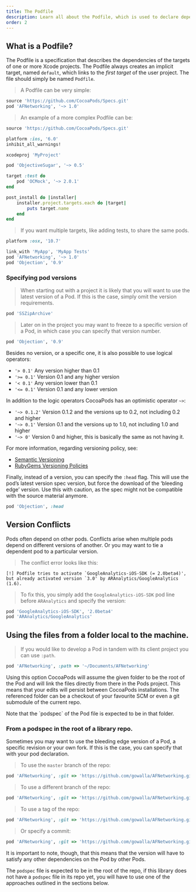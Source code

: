 ```yaml
---
title: The Podfile
description: Learn all about the Podfile, which is used to declare dependencies for your project.
order: 2
---
```


## What is a Podfile?

 The Podfile is a specification that describes the dependencies of the
 targets of one or more Xcode projects. The Podfile always creates an
 implicit target, named `default`, which links to the _first target_ of the
 user project. The file should simply be named `Podfile`. 

> A Podfile can be very simple:

```ruby
source 'https://github.com/CocoaPods/Specs.git'
pod 'AFNetworking', '~> 1.0'
```

> An example of a more complex Podfile can be:

```ruby
source 'https://github.com/CocoaPods/Specs.git'

platform :ios, '6.0'
inhibit_all_warnings!

xcodeproj 'MyProject'

pod 'ObjectiveSugar', '~> 0.5'

target :test do
    pod 'OCMock', '~> 2.0.1'
end

post_install do |installer|
    installer.project.targets.each do |target|
        puts target.name
    end
end
 ```

> If you want multiple targets, like adding tests, to share the same pods.

```ruby
platform :osx, '10.7'

link_with 'MyApp', 'MyApp Tests'
pod 'AFNetworking', '~> 1.0'
pod 'Objection', '0.9'
```

### Specifying pod versions

> When starting out with a project it is likely that you will want to use the latest version of a Pod. If this is the case, simply omit the version requirements.

```ruby
pod 'SSZipArchive'
```

> Later on in the project you may want to freeze to a specific version of a Pod, in which case you can specify that version number.

```ruby
pod 'Objection', '0.9'
```

Besides no version, or a specific one, it is also possible to use logical operators:

* `'> 0.1'`    Any version higher than 0.1
* `'>= 0.1'`   Version 0.1 and any higher version
* `'< 0.1'`    Any version lower than 0.1
* `'<= 0.1'`   Version 0.1 and any lower version

In addition to the logic operators CocoaPods has an optimistic operator `~>`:

* `'~> 0.1.2'` Version 0.1.2 and the versions up to 0.2, not including 0.2 and higher
* `'~> 0.1'` Version 0.1 and the versions up to 1.0, not including 1.0 and higher
* `'~> 0'` Version 0 and higher, this is basically the same as not having it.

For more information, regarding versioning policy, see:

* [Semantic Versioning](http://semver.org)
* [RubyGems Versioning Policies](http://guides.rubygems.org/patterns/#semantic-versioning)

Finally, instead of a version, you can specify the `:head` flag. This
will use the pod’s latest version spec version, but force the download
of the ‘bleeding edge’ version. Use this with caution, as the spec
might not be compatible with the source material anymore.

```ruby
pod 'Objection', :head
```

## Version Conflicts

Pods often depend on other pods. Conflicts arise when multiple pods depend on different versions of another. Or you may want to tie a dependent pod to a particular version.

> The conflict error looks like this:

```shell
[!] Podfile tries to activate `GoogleAnalytics-iOS-SDK (= 2.0beta4)', but already activated version `3.0' by ARAnalytics/GoogleAnalytics (1.6).
```

> To fix this, you simply add the `GoogleAnalytics-iOS-SDK` pod line before `ARAnalytics` and specify the version:

```ruby
pod 'GoogleAnalytics-iOS-SDK', '2.0beta4'
pod 'ARAnalytics/GoogleAnalytics'
```

## Using the files from a folder local to the machine.

> If you would like to develop a Pod in tandem with its client
project you can use `:path`.

```ruby
pod 'AFNetworking', :path => '~/Documents/AFNetworking'
```

Using this option CocoaPods will assume the given folder to be the
root of the Pod and will link the files directly from there in the
Pods project. This means that your edits will persist between CocoaPods
installations. The referenced folder can be a checkout of your favourite SCM or
even a git submodule of the current repo.  

<aside>Note that the `podspec` of the Pod file is expected to be in that folder.</aside>

### From a podspec in the root of a library repo.

Sometimes you may want to use the bleeding edge version of a Pod, a
specific revision or your own fork. If this is the case, you can specify that with your
pod declaration.

> To use the `master` branch of the repo:

```ruby
pod 'AFNetworking', :git => 'https://github.com/gowalla/AFNetworking.git'
````

> To use a different branch of the repo:

```ruby
pod 'AFNetworking', :git => 'https://github.com/gowalla/AFNetworking.git', :branch => 'dev'
```

> To use a tag of the repo:

```ruby
pod 'AFNetworking', :git => 'https://github.com/gowalla/AFNetworking.git', :tag => '0.7.0'
```

> Or specify a commit:

```ruby
pod 'AFNetworking', :git => 'https://github.com/gowalla/AFNetworking.git', :commit => '082f8319af'
```

It is important to note, though, that this means that the version will
have to satisfy any other dependencies on the Pod by other Pods.

The `podspec` file is expected to be in the root of the repo, if this
library does not have a `podspec` file in its repo yet, you will have
to use one of the approaches outlined in the sections below.
